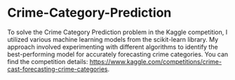 # Crime-Category-Prediction
To solve the Crime Category Prediction problem in the Kaggle competition, I utilized various machine learning models from the scikit-learn library. My approach involved experimenting with different algorithms to identify the best-performing model for accurately forecasting crime categories. You can find the competition details: https://www.kaggle.com/competitions/crime-cast-forecasting-crime-categories.
